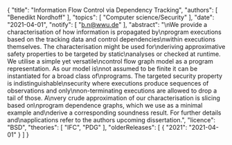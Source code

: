 {
    "title": "Information Flow Control via Dependency Tracking",
    "authors": [
        "Benedikt Nordhoff"
    ],
    "topics": [
        "Computer science/Security"
    ],
    "date": "2021-04-01",
    "notify": [
        "b.n@wwu.de"
    ],
    "abstract": "\nWe provide a characterisation of how information is propagated by\nprogram executions based on the tracking data and control dependencies\nwithin executions themselves.  The characterisation might be used for\nderiving approximative safety properties to be targeted by static\nanalyses or checked at runtime.  We utilise a simple yet versatile\ncontrol flow graph model as a program representation.  As our model is\nnot assumed to be finite it can be instantiated for a broad class of\nprograms.  The targeted security property is indistinguishable\nsecurity where executions produce sequences of observations and only\nnon-terminating executions are allowed to drop a tail of those.  A\nvery crude approximation of our characterisation is slicing based on\nprogram dependence graphs, which we use as a minimal example and\nderive a corresponding soundness result.  For further details and\napplications refer to the authors upcoming dissertation.",
    "licence": "BSD",
    "theories": [
        "IFC",
        "PDG"
    ],
    "olderReleases": [
        {
            "2021": "2021-04-01"
        }
    ]
}